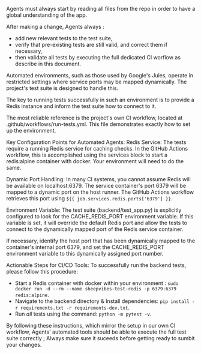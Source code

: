 Agents must always start by reading all files from the repo in order to have a global understanding of the app.

After making a change, Agents always :
- add new relevant tests to the test suite,
- verify that pre-existing tests are still valid, and correct them if necessary,
- then validate all tests by executing the full dedicated CI worflow as describe in this document.

Automated environments, such as those used by Google's Jules, operate in restricted settings where service ports may be mapped dynamically. The project's test suite is designed to handle this.

The key to running tests successfully in such an environment is to provide a Redis instance and inform the test suite how to connect to it.

The most reliable reference is the project's own CI workflow, located at .github/workflows/run-tests.yml. This file demonstrates exactly how to set up the environment.

Key Configuration Points for Automated Agents:
Redis Service: The tests require a running Redis service for caching checks. In the GitHub Actions workflow, this is accomplished using the services block to start a redis:alpine container with docker. Your environment will need to do the same.

Dynamic Port Handling: In many CI systems, you cannot assume Redis will be available on localhost:6379. The service container's port 6379 will be mapped to a dynamic port on the host runner. The GitHub Actions workflow retrieves this port using `${{ job.services.redis.ports['6379'] }}`.

Environment Variable: The test suite (backend/test_app.py) is explicitly configured to look for the CACHE_REDIS_PORT environment variable. If this variable is set, it will override the default Redis port and allow the tests to connect to the dynamically mapped port of the Redis service container.

If necessary, identify the host port that has been dynamically mapped to the container's internal port 6379, and set the CACHE_REDIS_PORT environment variable to this dynamically assigned port number.

Actionable Steps for CI/CD Tools:
To successfully run the backend tests, please follow this procedure:
- Start a Redis container with docker within your environment : `sudo docker run -d --rm --name sheepvibes-test-redis -p 6379:6379 redis:alpine`.
- Navigate to the backend directory & Install dependencies: `pip install -r requirements.txt -r requirements-dev.txt`.
- Run *all* tests using the command: `python -m pytest -v`.

By following these instructions, which mirror the setup in our own CI workflow, Agents' automated tools should be able to execute the full test suite correctly ; Always make sure it suceeds before getting ready to sumbit your changes.
